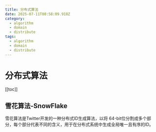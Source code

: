 ```yaml
---
title: 分布式算法
date: 2025-07-11T00:58:09.918Z
category:
  - algorithm
  - domain
  - distribute
tags:
  - algorithm
  - domain
  - distribute
---
```


# 分布式算法
[[toc]]

## 雪花算法-SnowFlake
雪花算法是Twitter开发的一种分布式ID生成算法，以将 64-bit位分割成多个部分，每个部分代表不同的含义，用于在分布式系统中生成全局唯一且有序的ID。